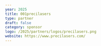 ```yaml
---
year: 2025
title: 001precilasers
type: partner
draft: false
category: sponsor
logo: /2025/partners/logos/precilasers.png
website: https://www.precilasers.com/
---
```

